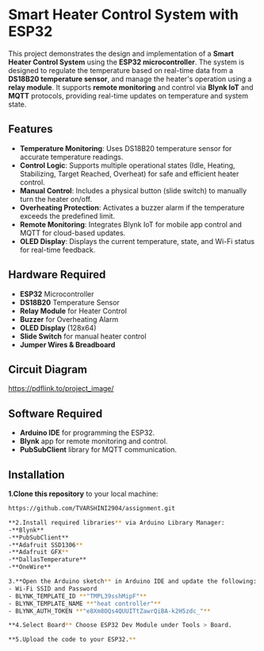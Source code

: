 # Smart Heater Control System with ESP32

This project demonstrates the design and implementation of a **Smart Heater Control System** using the **ESP32 microcontroller**. The system is designed to regulate the temperature based on real-time data from a **DS18B20 temperature sensor**, and manage the heater's operation using a **relay module**. It supports **remote monitoring** and control via **Blynk IoT** and **MQTT** protocols, providing real-time updates on temperature and system state.

## Features

- **Temperature Monitoring**: Uses DS18B20 temperature sensor for accurate temperature readings.
- **Control Logic**: Supports multiple operational states (Idle, Heating, Stabilizing, Target Reached, Overheat) for safe and efficient heater control.
- **Manual Control**: Includes a physical button (slide switch) to manually turn the heater on/off.
- **Overheating Protection**: Activates a buzzer alarm if the temperature exceeds the predefined limit.
- **Remote Monitoring**: Integrates Blynk IoT for mobile app control and MQTT for cloud-based updates.
- **OLED Display**: Displays the current temperature, state, and Wi-Fi status for real-time feedback.

## Hardware Required

- **ESP32** Microcontroller
- **DS18B20** Temperature Sensor
- **Relay Module** for Heater Control
- **Buzzer** for Overheating Alarm
- **OLED Display** (128x64)
- **Slide Switch** for manual heater control
- **Jumper Wires & Breadboard**

## Circuit Diagram

https://pdflink.to/project_image/


## Software Required

- **Arduino IDE** for programming the ESP32.
- **Blynk** app for remote monitoring and control.
- **PubSubClient** library for MQTT communication.

## Installation

**1.Clone this repository** to your local machine:

   ```bash
   https://github.com/TVARSHINI2904/assignment.git

 **2.Install required libraries** via Arduino Library Manager:
-**Blynk**
-**PubSubClient**
-**Adafruit SSD1306**
-**Adafruit GFX**
-**DallasTemperature**
-**OneWire**

3.**Open the Arduino sketch** in Arduino IDE and update the following:
- Wi-Fi SSID and Password
- BLYNK_TEMPLATE_ID **"TMPL39sshMipF"**
- BLYNK_TEMPLATE_NAME **"heat controller"**
- BLYNK_AUTH_TOKEN **"e8Xm8OQs4QUUITtZawrQiBA-k2H5zdc_"**
  
 **4.Select Board** Choose ESP32 Dev Module under Tools > Board.

**5.Upload the code to your ESP32.**



